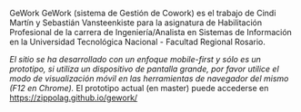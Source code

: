 GeWork
GeWork (sistema de Gestión de Cowork) es el trabajo de Cindi Martín y Sebastián Vansteenkiste para la asignatura de Habilitación Profesional de la carrera de Ingeniería/Analista en Sistemas de Información en la Universidad Tecnológica Nacional - Facultad Regional Rosario.

*El sitio se ha desarrollado con un enfoque mobile-first y sólo es un prototipo, si utiliza un dispositivo de pantalla grande, por favor utilice el modo de visualización móvil en las herramientas de navegador del mismo (F12 en Chrome).*
El prototipo actual (en master) puede accederse en https://zippolag.github.io/gework/
